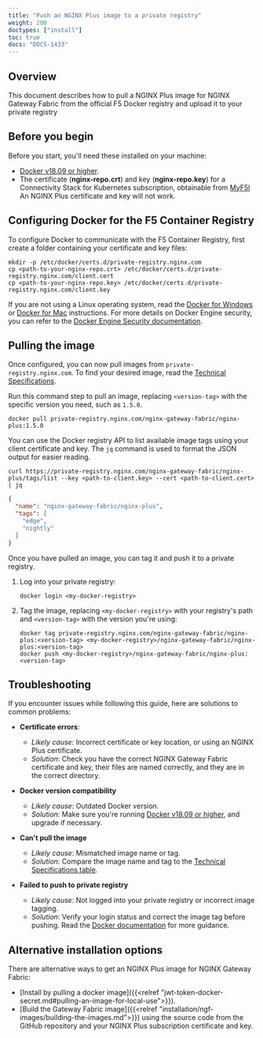 ```yaml
---
title: "Push an NGINX Plus image to a private registry"
weight: 200
doctypes: ["install"]
toc: true
docs: "DOCS-1433"
---
```


## Overview

This document describes how to pull a NGINX Plus image for NGINX Gateway Fabric from the official F5 Docker registry and upload it to your private registry

## Before you begin

Before you start, you'll need these installed on your machine:

- [Docker v18.09 or higher](https://docs.docker.com/engine/release-notes/18.09/).
- The certificate (**nginx-repo.crt**) and key (**nginx-repo.key**) for a Connectivity Stack for Kubernetes subscription, obtainable from [MyF5l](https://my.f5.com) An NGINX Plus certificate and key will not work.

## Configuring Docker for the F5 Container Registry

To configure Docker to communicate with the F5 Container Registry, first create a folder containing your certificate and key files:

```shell
mkdir -p /etc/docker/certs.d/private-registry.nginx.com
cp <path-to-your-nginx-repo.crt> /etc/docker/certs.d/private-registry.nginx.com/client.cert
cp <path-to-your-nginx-repo.key> /etc/docker/certs.d/private-registry.nginx.com/client.key
```

If you are not using a Linux operating system, read the [Docker for Windows](https://docs.docker.com/desktop/faqs/windowsfaqs/#how-do-i-add-custom-ca-certificates) or [Docker for Mac](https://docs.docker.com/desktop/faqs/macfaqs/#add-custom-ca-certificates-server-side) instructions. For more details on Docker Engine security, you can refer to the [Docker Engine Security documentation](https://docs.docker.com/engine/security/).


## Pulling the image

Once configured, you can now pull images from `private-registry.nginx.com`. To find your desired image, read the [Technical Specifications](https://github.com/nginxinc/nginx-gateway-fabric#technical-specifications).

Run this command step to pull an image, replacing `<version-tag>` with the specific version you need, such as `1.5.0`.


  ```shell
  docker pull private-registry.nginx.com/nginx-gateway-fabric/nginx-plus:1.5.0
  ```

You can use the Docker registry API to list available image tags using your client certificate and key. The `jq` command is used to format the JSON output for easier reading.

```shell
curl https://private-registry.nginx.com/nginx-gateway-fabric/nginx-plus/tags/list --key <path-to-client.key> --cert <path-to-client.cert> | jq
```

```json
{
  "name": "nginx-gateway-fabric/nginx-plus",
  "tags": [
    "edge",
    "nightly"
  ]
}
```


Once you have pulled an image, you can tag it and push it to a private registry.

1. Log into your private registry:

   ```shell
   docker login <my-docker-registry>
   ```

1. Tag the image, replacing `<my-docker-registry>` with your registry's path and `<version-tag>` with the version you're using:


    ```shell
    docker tag private-registry.nginx.com/nginx-gateway-fabric/nginx-plus:<version-tag> <my-docker-registry>/nginx-gateway-fabric/nginx-plus:<version-tag>
    docker push <my-docker-registry>/nginx-gateway-fabric/nginx-plus:<version-tag>
    ```


## Troubleshooting

If you encounter issues while following this guide, here are solutions to common problems:

- **Certificate errors**:
  - *Likely cause*: Incorrect certificate or key location, or using an NGINX Plus certificate.
  - *Solution*: Check you have the correct NGINX Gateway Fabric certificate and key, their files are named correctly, and they are in the correct directory.

- **Docker version compatibility**
  - *Likely cause*: Outdated Docker version.
  - *Solution*: Make sure you're running [Docker v18.09 or higher](https://docs.docker.com/engine/release-notes/18.09/), and upgrade if necessary.

- **Can't pull the image**
  - *Likely cause*: Mismatched image name or tag.
  - *Solution*: Compare the image name and tag to the [Technical Specifications table](https://github.com/nginxinc/nginx-gateway-fabric?tab=readme-ov-file#technical-specifications).

- **Failed to push to private registry**
  - *Likely cause*: Not logged into your private registry or incorrect image tagging.
  - *Solution*: Verify your login status and correct the image tag before pushing. Read the [Docker documentation](https://docs.docker.com/docker-hub/repos/) for more guidance.


## Alternative installation options

There are alternative ways to get an NGINX Plus image for NGINX Gateway Fabric:

- [Install by pulling a docker image]({{<relref "jwt-token-docker-secret.md#pulling-an-image-for-local-use">}}).
- [Build the Gateway Fabric image]({{<relref "installation/ngf-images/building-the-images.md">}}) using the source code from the GitHub repository and your NGINX Plus subscription certificate and key.
